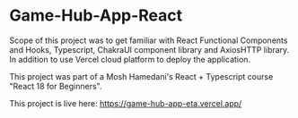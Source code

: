 # Game-Hub-App-React

Scope of this project was to get familiar with React Functional Components and Hooks, Typescript, ChakraUI component library and AxiosHTTP library. In addition to use Vercel cloud platform to deploy the application.

This project was part of a Mosh Hamedani's React + Typescript course "React 18 for Beginners".

This project is live here: https://game-hub-app-eta.vercel.app/
